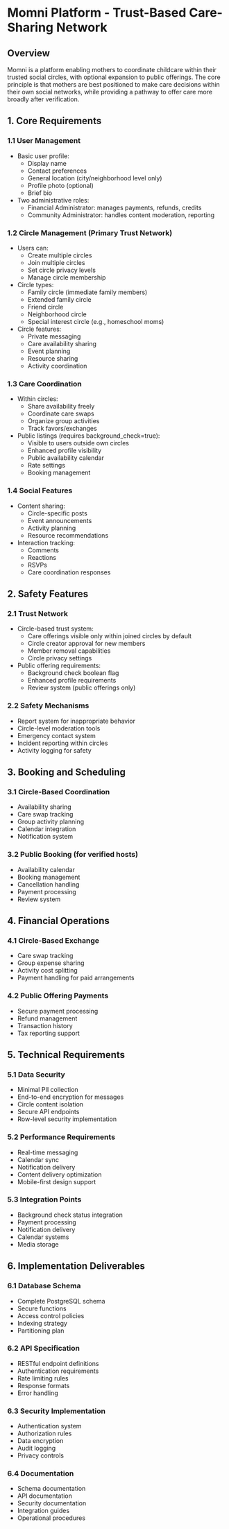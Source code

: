 # Momni Platform - Trust-Based Care-Sharing Network

## Overview
Momni is a platform enabling mothers to coordinate childcare within their trusted social circles, with optional expansion to public offerings. The core principle is that mothers are best positioned to make care decisions within their own social networks, while providing a pathway to offer care more broadly after verification.

## 1. Core Requirements

### 1.1 User Management
- Basic user profile:
  * Display name
  * Contact preferences
  * General location (city/neighborhood level only)
  * Profile photo (optional)
  * Brief bio
- Two administrative roles:
  * Financial Administrator: manages payments, refunds, credits
  * Community Administrator: handles content moderation, reporting

### 1.2 Circle Management (Primary Trust Network)
- Users can:
  * Create multiple circles
  * Join multiple circles
  * Set circle privacy levels
  * Manage circle membership
- Circle types:
  * Family circle (immediate family members)
  * Extended family circle
  * Friend circle
  * Neighborhood circle
  * Special interest circle (e.g., homeschool moms)
- Circle features:
  * Private messaging
  * Care availability sharing
  * Event planning
  * Resource sharing
  * Activity coordination

### 1.3 Care Coordination
- Within circles:
  * Share availability freely
  * Coordinate care swaps
  * Organize group activities
  * Track favors/exchanges
- Public listings (requires background_check=true):
  * Visible to users outside own circles
  * Enhanced profile visibility
  * Public availability calendar
  * Rate settings
  * Booking management

### 1.4 Social Features
- Content sharing:
  * Circle-specific posts
  * Event announcements
  * Activity planning
  * Resource recommendations
- Interaction tracking:
  * Comments
  * Reactions
  * RSVPs
  * Care coordination responses

## 2. Safety Features

### 2.1 Trust Network
- Circle-based trust system:
  * Care offerings visible only within joined circles by default
  * Circle creator approval for new members
  * Member removal capabilities
  * Circle privacy settings
- Public offering requirements:
  * Background check boolean flag
  * Enhanced profile requirements
  * Review system (public offerings only)

### 2.2 Safety Mechanisms
- Report system for inappropriate behavior
- Circle-level moderation tools
- Emergency contact system
- Incident reporting within circles
- Activity logging for safety

## 3. Booking and Scheduling

### 3.1 Circle-Based Coordination
- Availability sharing
- Care swap tracking
- Group activity planning
- Calendar integration
- Notification system

### 3.2 Public Booking (for verified hosts)
- Availability calendar
- Booking management
- Cancellation handling
- Payment processing
- Review system

## 4. Financial Operations

### 4.1 Circle-Based Exchange
- Care swap tracking
- Group expense sharing
- Activity cost splitting
- Payment handling for paid arrangements

### 4.2 Public Offering Payments
- Secure payment processing
- Refund management
- Transaction history
- Tax reporting support

## 5. Technical Requirements

### 5.1 Data Security
- Minimal PII collection
- End-to-end encryption for messages
- Circle content isolation
- Secure API endpoints
- Row-level security implementation

### 5.2 Performance Requirements
- Real-time messaging
- Calendar sync
- Notification delivery
- Content delivery optimization
- Mobile-first design support

### 5.3 Integration Points
- Background check status integration
- Payment processing
- Notification delivery
- Calendar systems
- Media storage

## 6. Implementation Deliverables

### 6.1 Database Schema
- Complete PostgreSQL schema
- Secure functions
- Access control policies
- Indexing strategy
- Partitioning plan

### 6.2 API Specification
- RESTful endpoint definitions
- Authentication requirements
- Rate limiting rules
- Response formats
- Error handling

### 6.3 Security Implementation
- Authentication system
- Authorization rules
- Data encryption
- Audit logging
- Privacy controls

### 6.4 Documentation
- Schema documentation
- API documentation
- Security documentation
- Integration guides
- Operational procedures

